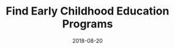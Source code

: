---
path: "/programs/l/"
scramble: "360FF56C"
date: "2018-08-20"
title: "Find Early Childhood Education Programs"
content: ""
components: "{'ads':0,'lrform':1}"
action: ""
# "Search for classes near you.|||View Childhood Education programs.|||Visit their site to register for classes."
areaOfStudy: "B7EF81D5"
concentration: "66F8634F"
collegeId: ""
headerText: ""
introText: ""
buttonText: ""
submitButtonText: ""
theme: "ce-sem-programs"
launchInLightbox: "FALSE"
template: ""
# "ctaicons-test"
aosName: "education"
conName: ""
---